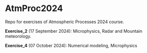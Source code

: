 # AtmProc2024
Repo for exercises of Atmospheric Processes 2024 course.

**Exercise_2** (17 September 2024): Microphysics, Radar and Mountain meteorology.

**Exercise_4** (07 October 2024): Numerical modeling, Microphysics